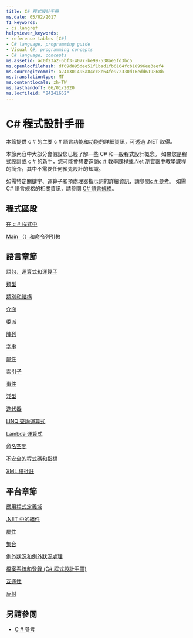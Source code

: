 ```yaml
---
title: C# 程式設計手冊
ms.date: 05/02/2017
f1_keywords:
- cs.langref
helpviewer_keywords:
- reference tables [C#]
- C# language, programming guide
- Visual C#, programming concepts
- C# language, concepts
ms.assetid: ac0f23a2-6bf3-4077-be99-538ae5fd3bc5
ms.openlocfilehash: df69d895dee51f1bad1fb6164fcb18996ee3eef4
ms.sourcegitcommit: a241301495a84cc8c64fe972330d16edd619868b
ms.translationtype: MT
ms.contentlocale: zh-TW
ms.lasthandoff: 06/01/2020
ms.locfileid: "84241652"
---
```

# <a name="c-programming-guide"></a>C# 程式設計手冊

本節提供 c # 的主要 c # 語言功能和功能的詳細資訊，可透過 .NET 取得。  
  
 本節內容中大部分會假設您已經了解一些 C# 和一般程式設計概念。 如果您是程式設計或 c # 的新手，您可能會想要造訪[c # 教學](../tutorials/intro-to-csharp/index.md)課程或[.Net 瀏覽器中教學](https://dotnet.microsoft.com/learn/dotnet/in-browser-tutorial/1)課程的簡介，其中不需要任何預先設計的知識。  
  
 如需特定關鍵字、運算子和預處理器指示詞的詳細資訊，請參閱[c # 參考](../language-reference/index.md)。 如需 C# 語言規格的相關資訊，請參閱 [C# 語言規格](/dotnet/csharp/language-reference/language-specification/introduction)。  
  
## <a name="program-sections"></a>程式區段

[在 c # 程式中](./inside-a-program/index.md)  
  
[Main （）和命令列引數](./main-and-command-args/index.md)  

## <a name="language-sections"></a>語言章節

[語句、運算式和運算子](./statements-expressions-operators/index.md)  

 [類型](./types/index.md)  

 [類別和結構](./classes-and-structs/index.md)  
  
 [介面](./interfaces/index.md)  

 [委派](./delegates/index.md)  

 [陣列](./arrays/index.md)  
  
 [字串](./strings/index.md)  
  
 [屬性](./classes-and-structs/properties.md)  
  
 [索引子](./indexers/index.md)  
  
 [事件](./events/index.md)  
  
 [泛型](./generics/index.md)  
  
 [迭代器](./concepts/iterators.md)
  
 [LINQ 查詢運算式](../linq/index.md)  
  
 [Lambda 運算式](./statements-expressions-operators/lambda-expressions.md)  
  
 [命名空間](./namespaces/index.md)  
  
 [不安全的程式碼和指標](./unsafe-code-pointers/index.md)  
  
 [XML 檔批註](./xmldoc/index.md)  
  
## <a name="platform-sections"></a>平台章節

 [應用程式定義域](../../framework/app-domains/application-domains.md)  
  
 [.NET 中的組件](../../standard/assembly/index.md)  
  
 [屬性](./concepts/attributes/index.md)  
  
 [集合](./concepts/collections.md)  
  
 [例外狀況和例外狀況處理](./exceptions/index.md)  
  
 [檔案系統和登錄 (C# 程式設計手冊)](./file-system/index.md)  
  
 [互通性](./interop/index.md)  
  
 [反射](./concepts/reflection.md)  
  
## <a name="see-also"></a>另請參閱

- [C # 參考](../language-reference/index.md)
